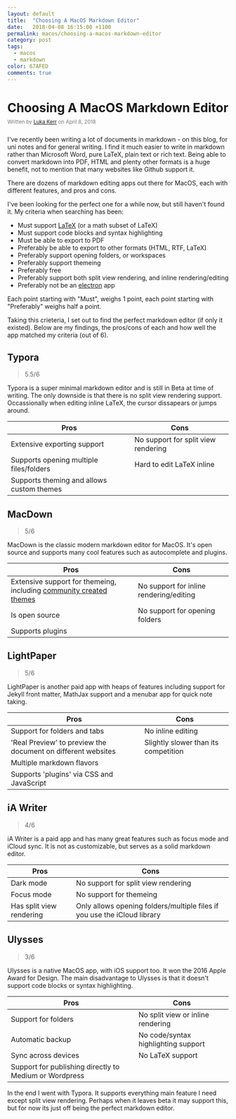 ```yaml
---
layout: default
title:  "Choosing A MacOS Markdown Editor"
date:   2018-04-08 16:15:00 +1100
permalink: macos/choosing-a-macos-markdown-editor
category: post
tags:
  - macos
  - markdown
color: 67AFED
comments: true
---
```


# Choosing A MacOS Markdown Editor

<small style="color: #777; top: -10px; position: relative">
  Written by <a href="https://github.com/lukakerr">Luka Kerr</a> on April 8, 2018
</small>

I've recently been writing a lot of documents in markdown - on this blog, for uni notes and for general writing.
I find it much easier to write in markdown rather than Microsoft Word, pure LaTeX, plain text or rich text.
Being able to convert markdown into PDF, HTML and plenty other formats is a huge benefit, not to mention that many websites like Github support it.

There are dozens of markdown editing apps out there for MacOS, each with different features, and pros and cons.

I've been looking for the perfect one for a while now, but still haven't found it. My criteria when searching has been:

- Must support [LaTeX](https://www.latex-project.org) (or a math subset of LaTeX)
- Must support code blocks and syntax highlighting
- Must be able to export to PDF
- Preferably be able to export to other formats (HTML, RTF, LaTeX)
- Preferably support opening folders, or workspaces
- Preferably support themeing
- Preferably free
- Preferably support both split view rendering, and inline rendering/editing
- Preferably not be an [electron](https://github.com/electron/electron) app

Each point starting with "Must", weighs 1 point, each point starting with "Preferably" weighs half a point.

Taking this crieteria, I set out to find the perfect markdown editor (if only it existed). Below are my findings, the pros/cons of each and how well the app matched my criteria (out of 6).

## Typora

> 5.5/6

Typora is a super minimal markdown editor and is still in Beta at time of writing. The only downside is that there is no split view rendering support. Occassionally when editing inline LaTeX, the cursor dissapears or jumps around.

| Pros          | Cons
| ------------- | ------------- |
| Extensive exporting support | No support for split view rendering |
| Supports opening multiple files/folders | Hard to edit LaTeX inline |
| Supports theming and allows custom themes | |

## MacDown

> 5/6

MacDown is the classic modern markdown editor for MacOS. It's open source and supports many cool features such as autocomplete and plugins.

| Pros          | Cons
| ------------- | ------------- |
| Extensive support for themeing, including [community created themes](https://github.com/rainglow/macdown) | No support for inline rendering/editing |
| Is open source | No support for opening folders |
| Supports plugins | |

## LightPaper

> 5/6

LightPaper is another paid app with heaps of features including support for Jekyll front matter, MathJax support and a menubar app for quick note taking.

| Pros          | Cons
| ------------- | ------------- |
| Support for folders and tabs | No inline editing |
| 'Real Preview' to preview the document on different websites | Slightly slower than its competition |
| Multiple markdown flavors | |
| Supports 'plugins' via CSS and JavaScript | |

## iA Writer

> 4/6

iA Writer is a paid app and has many great features such as focus mode and iCloud sync. It is not as customizable, but serves as a solid markdown editor.

| Pros          | Cons
| ------------- | ------------- |
| Dark mode | No support for split view rendering |
| Focus mode | No support for themeing |
| Has split view rendering | Only allows opening folders/multiple files if you use the iCloud library |

## Ulysses

> 3/6

Ulysses is a native MacOS app, with iOS support too. It won the 2016 Apple Award for Design. The main disadvantage to Ulysses is that it doesn't support code blocks or syntax highlighting.

| Pros          | Cons
| ------------- | ------------- |
| Support for folders | No split view or inline rendering |
| Automatic backup | No code/syntax highlighting support |
| Sync across devices | No LaTeX support |
| Support for publishing directly to Medium or Wordpress | |

In the end I went with Typora. It supports everything main feature I need except split view rendering. Perhaps when it leaves beta it may support this, but for now its just off being the perfect markdown editor.